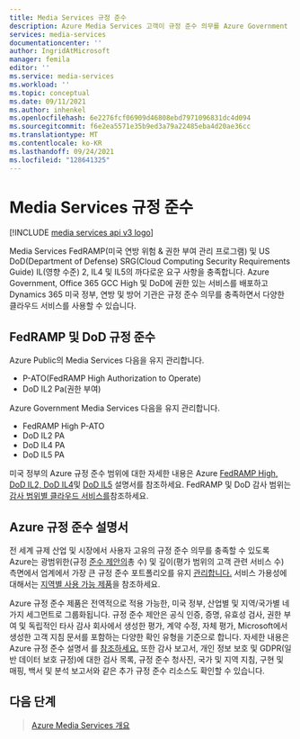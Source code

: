 ```yaml
---
title: Media Services 규정 준수
description: Azure Media Services 고객이 규정 준수 의무를 Azure Government 데 도움이 됩니다.
services: media-services
documentationcenter: ''
author: IngridAtMicrosoft
manager: femila
editor: ''
ms.service: media-services
ms.workload: ''
ms.topic: conceptual
ms.date: 09/11/2021
ms.author: inhenkel
ms.openlocfilehash: 6e2276fcf06909d46808ebd7971096831dc4d094
ms.sourcegitcommit: f6e2ea5571e35b9ed3a79a22485eba4d20ae36cc
ms.translationtype: MT
ms.contentlocale: ko-KR
ms.lasthandoff: 09/24/2021
ms.locfileid: "128641325"
---
```

# <a name="media-services-regulatory-compliance"></a>Media Services 규정 준수

[!INCLUDE [media services api v3 logo](./includes/v3-hr.md)]

Media Services FedRAMP(미국 연방 위험 & 권한 부여 관리 프로그램) 및 US DoD(Department of Defense) SRG(Cloud Computing Security Requirements Guide) IL(영향 수준) 2, IL4 및 IL5의 까다로운 요구 사항을 충족합니다. Azure Government, Office 365 GCC High 및 DoD에 권한 있는 서비스를 배포하고 Dynamics 365 미국 정부, 연방 및 방어 기관은 규정 준수 의무를 충족하면서 다양한 클라우드 서비스를 사용할 수 있습니다.

## <a name="fedramp-and-dod-compliance"></a>FedRAMP 및 DoD 규정 준수

Azure Public의 Media Services 다음을 유지 관리합니다.

- P-ATO(FedRAMP High Authorization to Operate)
- DoD IL2 Pa(권한 부여)

Azure Government Media Services 다음을 유지 관리합니다.

- FedRAMP High P-ATO
- DoD IL2 PA
- DoD IL4 PA
- DoD IL5 PA

미국 정부의 Azure 규정 준수 범위에 대한 자세한 내용은 Azure [FedRAMP High,](/azure/compliance/offerings/offering-fedramp) [DoD IL2, DoD IL4](/azure/compliance/offerings/offering-dod-il2)및 [DoD IL5](/azure/compliance/offerings/offering-dod-il5) 설명서를 참조하세요. [](/azure/compliance/offerings/offering-dod-il4) FedRAMP 및 DoD 감사 범위는 [감사 범위별 클라우드 서비스를](../../azure-government/compliance/azure-services-in-fedramp-auditscope.md)참조하세요.

## <a name="azure-compliance-documentation"></a>Azure 규정 준수 설명서

전 세계 규제 산업 및 시장에서 사용자 고유의 규정 준수 의무를 충족할 수 있도록 Azure는 광범위한(규정 [준수 제안의](/azure/compliance/offerings/)총 수) 및 깊이(평가 범위의 고객 관련 서비스 수) 측면에서 업계에서 가장 큰 규정 준수 포트폴리오를 유지 [관리합니다.](https://azure.microsoft.com/services/) 서비스 가용성에 대해서는 [지역별 사용 가능 제품](https://azure.microsoft.com/global-infrastructure/services/)을 참조하세요.

Azure 규정 준수 제품은 전역적으로 적용 가능한, 미국 정부, 산업별 및 지역/국가별 네 가지 세그먼트로 그룹화됩니다.  규정 준수 제안은 공식 인증, 증명, 유효성 검사, 권한 부여 및 독립적인 타사 감사 회사에서 생성한 평가, 계약 수정, 자체 평가, Microsoft에서 생성한 고객 지침 문서를 포함하는 다양한 확인 유형을 기준으로 합니다. 자세한 내용은 Azure 규정 준수 설명서 를 [참조하세요.](../../compliance/index.yml) 또한 감사 보고서, 개인 정보 보호 및 GDPR(일반 데이터 보호 규정)에 대한 검사 목록, 규정 준수 청사진, 국가 및 지역 지침, 구현 및 매핑, 백서 및 분석 보고서와 같은 추가 규정 준수 리소스도 확인할 수 있습니다.

## <a name="next-steps"></a>다음 단계

> [Azure Media Services 개요](media-services-overview.md)
